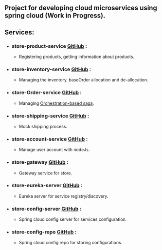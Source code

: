 ## Project for developing cloud microservices using spring cloud (Work in Progress).

## Services:
* ### store-product-service [GitHub](https://github.com/ayoubzoubeidi/store-product-service) :
    * Registering products, getting information about products.
* ### store-inventory-service [GitHub](https://github.com/ayoubzoubeidi/store-inventory-service) :
    * Managing the inventory, baseOrder allocation and de-allocation.
* ### store-Order-service [GitHub](https://github.com/ayoubzoubeidi/store-baseOrder-service) :
    * Managing [Orchestration-based saga](https://microservices.io/patterns/data/saga.html).
* ### store-shipping-service [GitHub](https://github.com/ayoubzoubeidi/store-shipping-service) :
    * Mock shipping process.
* ### store-account-service [GitHub](https://github.com/ayoubzoubeidi/store-account-service) :
    * Manage user account with nodeJs.
* ### store-gateway [GitHub](https://github.com/ayoubzoubeidi/store-gateway) :
    * Gateway service for store.
* ### store-eureka-server [GitHub](https://github.com/ayoubzoubeidi/store-eureka-server) :
    * Eureka server for service registry/discovery.
* ### store-config-server [GitHub](https://github.com/ayoubzoubeidi/store-config-server) :
    * Spring cloud config server for services configuration.
* ### store-config-repo [GitHub](https://github.com/ayoubzoubeidi/store-config-repo) :
    * Spring cloud config repo for storing configurations.

